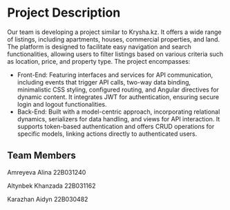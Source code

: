 # Project Description


Our team is developing a project similar to Krysha.kz. It offers a wide range of listings, including apartments, houses, commercial properties, and land. The platform is designed to facilitate easy navigation and search functionalities, allowing users to filter listings based on various criteria such as location, price, and property type. 
The project encompasses:
- Front-End: Featuring interfaces and services for API communication, including events that trigger API calls, two-way data binding, minimalistic CSS styling, configured routing, and Angular directives for dynamic content. It integrates JWT for authentication, ensuring secure login and logout functionalities.
- Back-End: Built with a model-centric approach, incorporating relational dynamics, serializers for data handling, and views for API interaction. It supports token-based authentication and offers CRUD operations for specific models, linking actions directly to authenticated users.

## Team Members

Amreyeva Alina 22B031240

Altynbek Khanzada 22B031162
 
Karazhan Aidyn 22B030482


